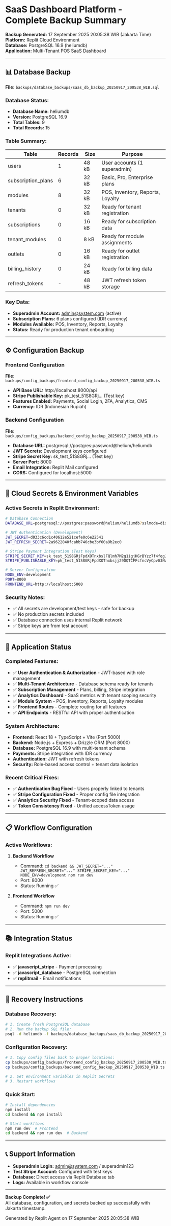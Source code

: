 # SaaS Dashboard Platform - Complete Backup Summary

**Backup Generated:** 17 September 2025 20:05:38 WIB (Jakarta Time)  
**Platform:** Replit Cloud Environment  
**Database:** PostgreSQL 16.9 (heliumdb)  
**Application:** Multi-Tenant POS SaaS Dashboard  

---

## 📊 Database Backup

**File:** `backups/database_backups/saas_db_backup_20250917_200538_WIB.sql`

### Database Status:
- **Database Name:** heliumdb  
- **Version:** PostgreSQL 16.9  
- **Total Tables:** 9  
- **Total Records:** 15  

### Table Summary:
| Table | Records | Size | Purpose |
|-------|---------|------|---------|
| users | 1 | 48 kB | User accounts (1 superadmin) |
| subscription_plans | 6 | 32 kB | Basic, Pro, Enterprise plans |
| modules | 8 | 32 kB | POS, Inventory, Reports, Loyalty |
| tenants | 0 | 32 kB | Ready for tenant registration |
| subscriptions | 0 | 16 kB | Ready for subscription data |
| tenant_modules | 0 | 8 kB | Ready for module assignments |
| outlets | 0 | 16 kB | Ready for outlet registration |
| billing_history | 0 | 24 kB | Ready for billing data |
| refresh_tokens | - | 48 kB | JWT refresh token storage |

### Key Data:
- **Superadmin Account:** admin@system.com (active)
- **Subscription Plans:** 6 plans configured (IDR currency)
- **Modules Available:** POS, Inventory, Reports, Loyalty
- **Status:** Ready for production tenant onboarding

---

## ⚙️ Configuration Backup

### Frontend Configuration  
**File:** `backups/config_backups/frontend_config_backup_20250917_200538_WIB.ts`

- **API Base URL:** http://localhost:8000/api
- **Stripe Publishable Key:** pk_test_51S8GRj... (Test key)
- **Features Enabled:** Payments, Social Login, 2FA, Analytics, CMS
- **Currency:** IDR (Indonesian Rupiah)

### Backend Configuration  
**File:** `backups/config_backups/backend_config_backup_20250917_200538_WIB.ts`

- **Database URL:** postgresql://postgres:password@helium/heliumdb
- **JWT Secrets:** Development keys configured
- **Stripe Secret Key:** sk_test_51S8GRj... (Test key)
- **Server Port:** 8000
- **Email Integration:** Replit Mail configured
- **CORS:** Configured for localhost:5000

---

## 🔑 Cloud Secrets & Environment Variables

### Active Secrets in Replit Environment:
```bash
# Database Connection
DATABASE_URL=postgresql://postgres:password@helium/heliumdb?sslmode=disable

# JWT Authentication (Development)  
JWT_SECRET=d033c6cd1c40612e521cefe0c6e22541
JWT_REFRESH_SECRET=2a9622040fcabb746cbe3bf60a9b2ec0

# Stripe Payment Integration (Test Keys)
STRIPE_SECRET_KEY=sk_test_51S8GRjFpdXOTnxbslFQlmh7M2g1igjHGrBYzz7f4fqgJ4NWhy0QMgccxWNw2gtIrfYFg8hZ6BQcQ4kuZ3CyCoGx200wgTzjDom
STRIPE_PUBLISHABLE_KEY=pk_test_51S8GRjFpdXOTnxbsjj29OQTCFFcfncVyCpvG3NwswkU1S3hv3WPtFNa74GI8MwoBULM97EkW6H8rgCoUSgt6mhnT00bWgSwpy3

# Server Configuration
NODE_ENV=development
PORT=8000
FRONTEND_URL=http://localhost:5000
```

### Security Notes:
- ✅ All secrets are development/test keys - safe for backup
- ✅ No production secrets included
- ✅ Database connection uses internal Replit network
- ✅ Stripe keys are from test account

---

## 🚀 Application Status

### Completed Features:
- ✅ **User Authentication & Authorization** - JWT-based with role management
- ✅ **Multi-Tenant Architecture** - Database schema ready for tenants
- ✅ **Subscription Management** - Plans, billing, Stripe integration
- ✅ **Analytics Dashboard** - SaaS metrics with tenant scoping security
- ✅ **Module System** - POS, Inventory, Reports, Loyalty modules
- ✅ **Frontend Routes** - Complete routing for all features
- ✅ **API Endpoints** - RESTful API with proper authentication

### System Architecture:
- **Frontend:** React 18 + TypeScript + Vite (Port 5000)
- **Backend:** Node.js + Express + Drizzle ORM (Port 8000)
- **Database:** PostgreSQL 16.9 with multi-tenant schema
- **Payments:** Stripe integration with IDR currency
- **Authentication:** JWT with refresh tokens
- **Security:** Role-based access control + tenant data isolation

### Recent Critical Fixes:
- ✅ **Authentication Bug Fixed** - Users properly linked to tenants
- ✅ **Stripe Configuration Fixed** - Proper config file integration
- ✅ **Analytics Security Fixed** - Tenant-scoped data access
- ✅ **Token Consistency Fixed** - Unified accessToken usage

---

## 📋 Workflow Configuration

### Active Workflows:
1. **Backend Workflow**
   - Command: `cd backend && JWT_SECRET="..." JWT_REFRESH_SECRET="..." STRIPE_SECRET_KEY="..." NODE_ENV=development npm run dev`
   - Port: 8000
   - Status: Running ✅

2. **Frontend Workflow**  
   - Command: `npm run dev`
   - Port: 5000  
   - Status: Running ✅

---

## 📚 Integration Status

### Replit Integrations Active:
- ✅ **javascript_stripe** - Payment processing
- ✅ **javascript_database** - PostgreSQL connection  
- ✅ **replitmail** - Email notifications

---

## 🔄 Recovery Instructions

### Database Recovery:
```bash
# 1. Create fresh PostgreSQL database
# 2. Run the backup SQL file:
psql -d heliumdb -f backups/database_backups/saas_db_backup_20250917_200538_WIB.sql
```

### Configuration Recovery:  
```bash
# 1. Copy config files back to proper locations:
cp backups/config_backups/frontend_config_backup_20250917_200538_WIB.ts src/config/development.ts
cp backups/config_backups/backend_config_backup_20250917_200538_WIB.ts backend/config/development.ts

# 2. Set environment variables in Replit Secrets
# 3. Restart workflows
```

### Quick Start:
```bash
# Install dependencies
npm install
cd backend && npm install

# Start workflows
npm run dev  # Frontend
cd backend && npm run dev  # Backend  
```

---

## 📞 Support Information

- **Superadmin Login:** admin@system.com / superadmin123
- **Test Stripe Account:** Configured with test keys
- **Database:** Direct access via Replit Database tab
- **Logs:** Available in workflow console

---

**Backup Complete! ✅**  
All database, configuration, and secrets backed up successfully with Jakarta timestamp.

Generated by Replit Agent on 17 September 2025 20:05:38 WIB
